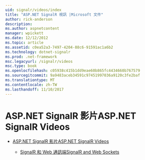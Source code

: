 ```yaml
---
uid: signalr/videos/index
title: "ASP.NET SignalR 視訊 |Microsoft 文件"
author: rick-anderson
description: 
ms.author: aspnetcontent
manager: wpickett
ms.date: 12/12/2012
ms.topic: article
ms.assetid: c0ea52a3-7497-4204-88c6-91591ac1a6b2
ms.technology: dotnet-signalr
ms.prod: .net-framework
msc.legacyurl: /signalr/videos
msc.type: book
ms.openlocfilehash: c05938c415b1dd9eae60b865fc4434660b767579
ms.sourcegitcommit: 9a9483aceb34591c97451997036a9120c3fe2baf
ms.translationtype: MT
ms.contentlocale: zh-TW
ms.lasthandoff: 11/10/2017
---
```

<a name="aspnet-signalr-videos"></a><span data-ttu-id="912d8-102">ASP.NET SignalR 影片</span><span class="sxs-lookup"><span data-stu-id="912d8-102">ASP.NET SignalR Videos</span></span>
====================
- [<span data-ttu-id="912d8-103">ASP.NET SignalR 影片</span><span class="sxs-lookup"><span data-stu-id="912d8-103">ASP.NET SignalR Videos</span></span>](getting-started/index.md)

    - [<span data-ttu-id="912d8-104">SignalR 和 Web 通訊端</span><span class="sxs-lookup"><span data-stu-id="912d8-104">SignalR and Web Sockets</span></span>](getting-started/signalr-and-web-sockets.md)
